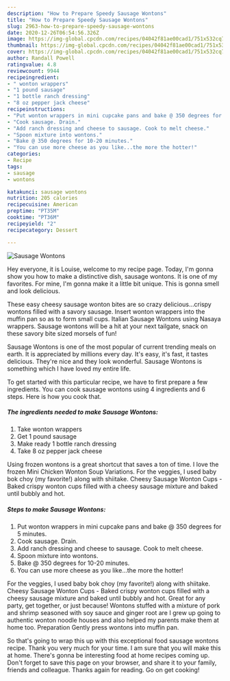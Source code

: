 ```yaml
---
description: "How to Prepare Speedy Sausage Wontons"
title: "How to Prepare Speedy Sausage Wontons"
slug: 2963-how-to-prepare-speedy-sausage-wontons
date: 2020-12-26T06:54:56.326Z
image: https://img-global.cpcdn.com/recipes/04042f81ae00cad1/751x532cq70/sausage-wontons-recipe-main-photo.jpg
thumbnail: https://img-global.cpcdn.com/recipes/04042f81ae00cad1/751x532cq70/sausage-wontons-recipe-main-photo.jpg
cover: https://img-global.cpcdn.com/recipes/04042f81ae00cad1/751x532cq70/sausage-wontons-recipe-main-photo.jpg
author: Randall Powell
ratingvalue: 4.8
reviewcount: 9944
recipeingredient:
- " wonton wrappers"
- "1 pound sausage"
- "1 bottle ranch dressing"
- "8 oz pepper jack cheese"
recipeinstructions:
- "Put wonton wrappers in mini cupcake pans and bake @ 350 degrees for 5 minutes."
- "Cook sausage. Drain."
- "Add ranch dressing and cheese to sausage. Cook to melt cheese."
- "Spoon mixture into wontons."
- "Bake @ 350 degrees for 10-20 minutes."
- "You can use more cheese as you like...the more the hotter!"
categories:
- Recipe
tags:
- sausage
- wontons

katakunci: sausage wontons 
nutrition: 205 calories
recipecuisine: American
preptime: "PT35M"
cooktime: "PT36M"
recipeyield: "2"
recipecategory: Dessert

---
```



![Sausage Wontons](https://img-global.cpcdn.com/recipes/04042f81ae00cad1/751x532cq70/sausage-wontons-recipe-main-photo.jpg)

Hey everyone, it is Louise, welcome to my recipe page. Today, I'm gonna show you how to make a distinctive dish, sausage wontons. It is one of my favorites. For mine, I'm gonna make it a little bit unique. This is gonna smell and look delicious.

These easy cheesy sausage wonton bites are so crazy delicious…crispy wontons filled with a savory sausage. Insert wonton wrappers into the muffin pan so as to form small cups. Italian Sausage Wontons using Nasaya wrappers. Sausage wontons will be a hit at your next tailgate, snack on these savory bite sized morsels of fun!

Sausage Wontons is one of the most popular of current trending meals on earth. It is appreciated by millions every day. It's easy, it's fast, it tastes delicious. They're nice and they look wonderful. Sausage Wontons is something which I have loved my entire life.


To get started with this particular recipe, we have to first prepare a few ingredients. You can cook sausage wontons using 4 ingredients and 6 steps. Here is how you cook that.

<!--inarticleads1-->

##### The ingredients needed to make Sausage Wontons:

1. Take  wonton wrappers
1. Get 1 pound sausage
1. Make ready 1 bottle ranch dressing
1. Take 8 oz pepper jack cheese


Using frozen wontons is a great shortcut that saves a ton of time. I love the frozen Mini Chicken Wonton Soup Variations. For the veggies, I used baby bok choy (my favorite!) along with shiitake. Cheesy Sausage Wonton Cups - Baked crispy wonton cups filled with a cheesy sausage mixture and baked until bubbly and hot. 

<!--inarticleads2-->

##### Steps to make Sausage Wontons:

1. Put wonton wrappers in mini cupcake pans and bake @ 350 degrees for 5 minutes.
1. Cook sausage. Drain.
1. Add ranch dressing and cheese to sausage. Cook to melt cheese.
1. Spoon mixture into wontons.
1. Bake @ 350 degrees for 10-20 minutes.
1. You can use more cheese as you like...the more the hotter!


For the veggies, I used baby bok choy (my favorite!) along with shiitake. Cheesy Sausage Wonton Cups - Baked crispy wonton cups filled with a cheesy sausage mixture and baked until bubbly and hot. Great for any party, get together, or just because! Wontons stuffed with a mixture of pork and shrimp seasoned with soy sauce and ginger root are I grew up going to authentic wonton noodle houses and also helped my parents make them at home too. Preparation Gently press wontons into muffin pan. 

So that's going to wrap this up with this exceptional food sausage wontons recipe. Thank you very much for your time. I am sure that you will make this at home. There's gonna be interesting food at home recipes coming up. Don't forget to save this page on your browser, and share it to your family, friends and colleague. Thanks again for reading. Go on get cooking!
